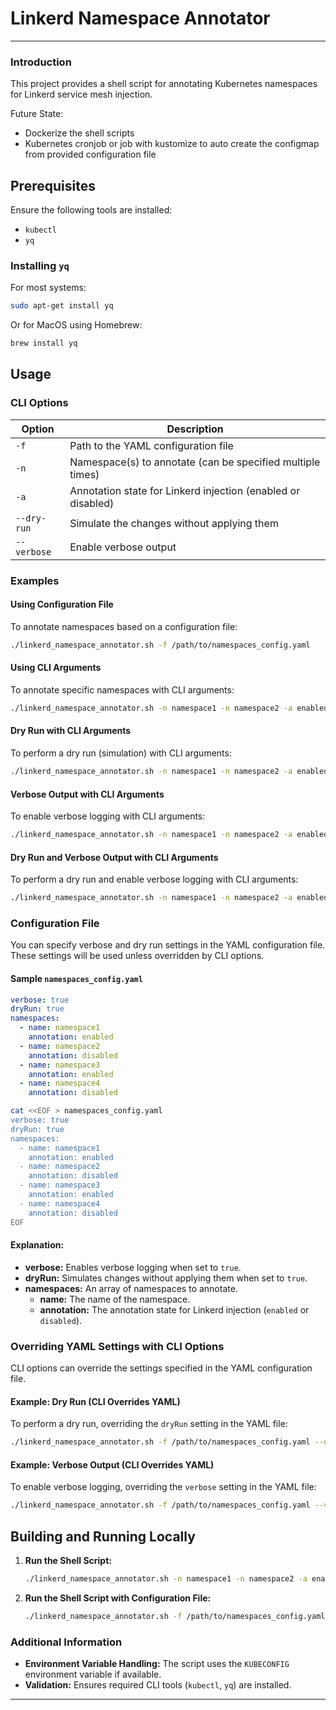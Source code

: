 # Linkerd Namespace Annotator
---

### Introduction

This project provides a shell script for annotating Kubernetes namespaces for Linkerd service mesh injection.

Future State:
- Dockerize the shell scripts
- Kubernetes cronjob or job with kustomize to auto create the configmap from provided configuration file

## Prerequisites

Ensure the following tools are installed:

- `kubectl`
- `yq`

### Installing `yq`

For most systems:

```bash
sudo apt-get install yq
```

Or for MacOS using Homebrew:

```bash
brew install yq
```

## Usage

### CLI Options

| Option        | Description                                                   |
|---------------|---------------------------------------------------------------|
| `-f`          | Path to the YAML configuration file                           |
| `-n`          | Namespace(s) to annotate (can be specified multiple times)    |
| `-a`          | Annotation state for Linkerd injection (enabled or disabled)  |
| `--dry-run`   | Simulate the changes without applying them                    |
| `--verbose`   | Enable verbose output                                         |

### Examples

#### Using Configuration File

To annotate namespaces based on a configuration file:

```bash
./linkerd_namespace_annotator.sh -f /path/to/namespaces_config.yaml
```

#### Using CLI Arguments

To annotate specific namespaces with CLI arguments:

```bash
./linkerd_namespace_annotator.sh -n namespace1 -n namespace2 -a enabled
```

#### Dry Run with CLI Arguments

To perform a dry run (simulation) with CLI arguments:

```bash
./linkerd_namespace_annotator.sh -n namespace1 -n namespace2 -a enabled --dry-run
```

#### Verbose Output with CLI Arguments

To enable verbose logging with CLI arguments:

```bash
./linkerd_namespace_annotator.sh -n namespace1 -n namespace2 -a enabled --verbose
```

#### Dry Run and Verbose Output with CLI Arguments

To perform a dry run and enable verbose logging with CLI arguments:

```bash
./linkerd_namespace_annotator.sh -n namespace1 -n namespace2 -a enabled --dry-run --verbose
```

### Configuration File

You can specify verbose and dry run settings in the YAML configuration file. These settings will be used unless overridden by CLI options.

#### Sample `namespaces_config.yaml`

```yaml
verbose: true
dryRun: true
namespaces:
  - name: namespace1
    annotation: enabled
  - name: namespace2
    annotation: disabled
  - name: namespace3
    annotation: enabled
  - name: namespace4
    annotation: disabled
```

   ```bash
   cat <<EOF > namespaces_config.yaml
   verbose: true
   dryRun: true
   namespaces:
     - name: namespace1
       annotation: enabled
     - name: namespace2
       annotation: disabled
     - name: namespace3
       annotation: enabled
     - name: namespace4
       annotation: disabled
   EOF
  ```

#### Explanation:

- **verbose:** Enables verbose logging when set to `true`.
- **dryRun:** Simulates changes without applying them when set to `true`.
- **namespaces:** An array of namespaces to annotate.
  - **name:** The name of the namespace.
  - **annotation:** The annotation state for Linkerd injection (`enabled` or `disabled`).

### Overriding YAML Settings with CLI Options

CLI options can override the settings specified in the YAML configuration file.

#### Example: Dry Run (CLI Overrides YAML)

To perform a dry run, overriding the `dryRun` setting in the YAML file:

```bash
./linkerd_namespace_annotator.sh -f /path/to/namespaces_config.yaml --dry-run
```

#### Example: Verbose Output (CLI Overrides YAML)

To enable verbose logging, overriding the `verbose` setting in the YAML file:

```bash
./linkerd_namespace_annotator.sh -f /path/to/namespaces_config.yaml --verbose
```

## Building and Running Locally

1. **Run the Shell Script:**

   ```bash
   ./linkerd_namespace_annotator.sh -n namespace1 -n namespace2 -a enabled
   ```

2. **Run the Shell Script with Configuration File:**

   ```bash
   ./linkerd_namespace_annotator.sh -f /path/to/namespaces_config.yaml
   ```

### Additional Information

- **Environment Variable Handling:** The script uses the `KUBECONFIG` environment variable if available.
- **Validation:** Ensures required CLI tools (`kubectl`, `yq`) are installed.

---
